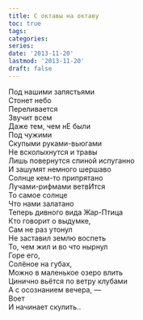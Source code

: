 ```yaml
---
title: С октавы на октаву
toc: true
tags:
categories:
series:
date: '2013-11-20'
lastmod: '2013-11-20'
draft: false
---
```


<!--more-->

Под нашими запястьями \
Стонет небо \
Переливается \
Звучит всем \
Даже тем, чем нЕ были \
Под чужими \
Скупыми руками-вьюгами \
Не всколыхнутся и травы \
Лишь повернутся спиной испуганно \
И зашумят немного шершаво \
Солнце кем-то припрятано \
Лучами-рифмами ветвИтся \
То самое солнце \
Что нами залатано \
Теперь дивного вида Жар-Птица \
Кто говорит о выдумке, \
Сам не раз утонул \
Не заставил землю воспеть \
То, чем жил и во что нырнул \
Горе его, \
Солёное на губах, \
Можно в маленькое озеро влить \
Цинично вьётся по ветру клубами \
А с осознанием вечера, — \
Воет \
И начинает скулить..
